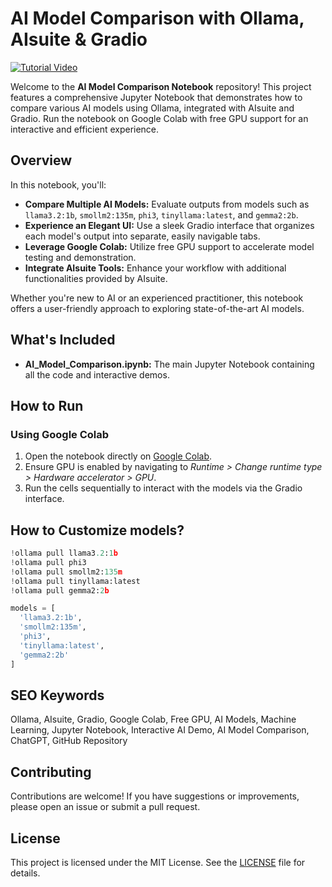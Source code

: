 # AI Model Comparison with Ollama, AIsuite & Gradio

[![Tutorial Video](https://img.youtube.com/vi/YOUR_VIDEO_ID/0.jpg)](https://www.youtube.com/watch?v=YOUR_VIDEO_ID)

Welcome to the **AI Model Comparison Notebook** repository! This project features a comprehensive Jupyter Notebook that demonstrates how to compare various AI models using Ollama, integrated with AIsuite and Gradio. Run the notebook on Google Colab with free GPU support for an interactive and efficient experience.

## Overview

In this notebook, you'll:
- **Compare Multiple AI Models:** Evaluate outputs from models such as `llama3.2:1b`, `smollm2:135m`, `phi3`, `tinyllama:latest`, and `gemma2:2b`.
- **Experience an Elegant UI:** Use a sleek Gradio interface that organizes each model's output into separate, easily navigable tabs.
- **Leverage Google Colab:** Utilize free GPU support to accelerate model testing and demonstration.
- **Integrate AIsuite Tools:** Enhance your workflow with additional functionalities provided by AIsuite.

Whether you're new to AI or an experienced practitioner, this notebook offers a user-friendly approach to exploring state-of-the-art AI models.

## What's Included

- **AI_Model_Comparison.ipynb:** The main Jupyter Notebook containing all the code and interactive demos.

## How to Run

### Using Google Colab
1. Open the notebook directly on [Google Colab](https://colab.research.google.com/).
2. Ensure GPU is enabled by navigating to *Runtime > Change runtime type > Hardware accelerator > GPU*.
3. Run the cells sequentially to interact with the models via the Gradio interface.

## How to Customize models?
```python
!ollama pull llama3.2:1b
!ollama pull phi3
!ollama pull smollm2:135m
!ollama pull tinyllama:latest
!ollama pull gemma2:2b

models = [
  'llama3.2:1b',
  'smollm2:135m',
  'phi3',
  'tinyllama:latest',
  'gemma2:2b'
]
```
## SEO Keywords

Ollama, AIsuite, Gradio, Google Colab, Free GPU, AI Models, Machine Learning, Jupyter Notebook, Interactive AI Demo, AI Model Comparison, ChatGPT, GitHub Repository

## Contributing

Contributions are welcome! If you have suggestions or improvements, please open an issue or submit a pull request.

## License

This project is licensed under the MIT License. See the [LICENSE](LICENSE) file for details.
